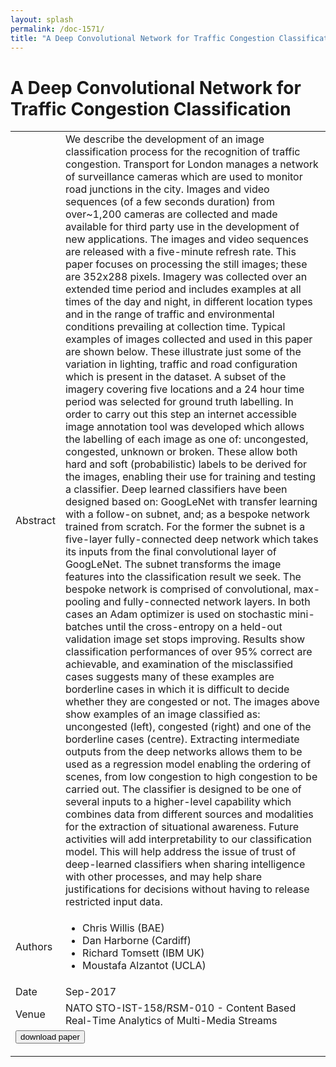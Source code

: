 ```yaml
---
layout: splash
permalink: /doc-1571/
title: "A Deep Convolutional Network for Traffic Congestion Classification"
---
```


# A Deep Convolutional Network for Traffic Congestion Classification

<table>
    <tbody>
    <tr>
        <td>Abstract</td>
        <td>We describe the development of an image classification process for the recognition of traffic congestion. Transport for London manages a network of surveillance cameras which are used to monitor road junctions in the city. Images and video sequences (of a few seconds duration) from over~1,200 cameras are collected and made available for third party use in the development of new applications. The images and video sequences are released with a five-minute refresh rate. This paper focuses on processing the still images; these are 352x288 pixels. Imagery was collected over an extended time period and includes examples at all times of the day and night, in different location types and in the range of traffic and environmental conditions prevailing at collection time. Typical examples of images collected and used in this paper are shown below. These illustrate just some of the variation in lighting, traffic and road configuration which is present in the dataset. A subset of the imagery covering five locations and a 24 hour time period was selected for ground truth labelling. In order to carry out this step an internet accessible image annotation tool was developed which allows the labelling of each image as one of: uncongested, congested, unknown or broken. These allow both hard and soft (probabilistic) labels to be derived for the images, enabling their use for training and testing a classifier. Deep learned classifiers have been designed based on: GoogLeNet with transfer learning with a follow-on subnet, and; as a bespoke network trained from scratch. For the former the subnet is a five-layer fully-connected deep network which takes its inputs from the final convolutional layer of GoogLeNet. The subnet transforms the image features into the classification result we seek. The bespoke network is comprised of convolutional, max-pooling and fully-connected network layers. In both cases an Adam optimizer is used on stochastic mini-batches until the cross-entropy on a held-out validation image set stops improving. Results show classification performances of over 95% correct are achievable, and examination of the misclassified cases suggests many of these examples are borderline cases in which it is difficult to decide whether they are congested or not. The images above show examples of an image classified as: uncongested (left), congested (right) and one of the borderline cases (centre). Extracting intermediate outputs from the deep networks allows them to be used as a regression model enabling the ordering of scenes, from low congestion to high congestion to be carried out. The classifier is designed to be one of several inputs to a higher-level capability which combines data from different sources and modalities for the extraction of situational awareness. Future activities will add interpretability to our classification model. This will help address the issue of trust of deep-learned classifiers when sharing intelligence with other processes, and may help share justifications for decisions without having to release restricted input data.</td>
    </tr>
    <tr>
        <td>Authors</td>
        <td>
            <ul>
                <li>Chris Willis (BAE)</li>
                <li>Dan Harborne (Cardiff)</li>
                <li>Richard Tomsett (IBM UK)</li>
                <li>Moustafa Alzantot (UCLA)</li>
            </ul>
        </td>
    </tr>
    <tr>
        <td>Date</td>
        <td>Sep-2017</td>
    </tr>
    <tr>
        <td>Venue</td>
        <td>NATO STO-IST-158/RSM-010 - Content Based Real-Time Analytics of Multi-Media Streams</td>
    </tr>
        <tr>
            <td colspan="2">
                <form method="get" action="https://dais-ita.org/sites/default/files/nato_ist_trafficCongestion_Paper4_Issue1.pdf">
                    <button type="submit">download paper</button>
                </form>
            </td>
        </tr>
    </tbody>
</table>
